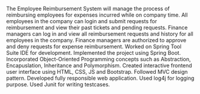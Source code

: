 The Employee Reimbursement System will manage the process of reimbursing employees for expenses incurred while on company time. 
All employees in the company can login and submit requests for reimbursement and view their past tickets and pending requests.
Finance managers can log in and view all reimbursement requests and history for all employees in the company. Finance managers are authorized to approve and deny requests for expense reimbursement.
Worked on Spring Tool Suite IDE for development.
Implemented the project using Spring Boot.
Incorporated Object-Oriented Programming concepts such as Abstraction, Encapuslation, Inheritance and Polymorphism.
Created interactive frontend user interface using HTML, CSS, JS and  Bootstrap.
Followed MVC design pattern.
Developed fully responsible web application.
Used log4j for logging purpose.
Used Junit for writing testcases.
